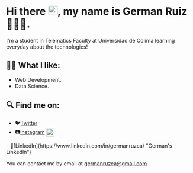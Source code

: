 # Hi there <img src="https://media.giphy.com/media/hvRJCLFzcasrR4ia7z/giphy.gif" width="25px">, my name is German Ruiz 🧑🏻‍💻.

I'm a student in Telematics Faculty at Universidad de Colima learning everyday about the technologies!

## ✍🏼 What I like:
- Web Development.
- Data Science.
## 🔍 Find me on: 
- 🐦[Twitter](https://twitter.com/germanruzca "German's Twitter")
- 📷[Instagram](https://www.instagram.com/germanruzca/ "German's Instagram") <a href="https://www.instagram.com/destructive.dev/">
  <img align="center" alt="instagram" width="22px" height="22px" src="https://image.flaticon.com/icons/png/512/2111/2111463.png"/>
</a>
- 🤝[LinkedIn](https://www.linkedin.com/in/germanruzca/ "German's LinkedIn")

You can contact me by email at germanruzca@gmail.com
